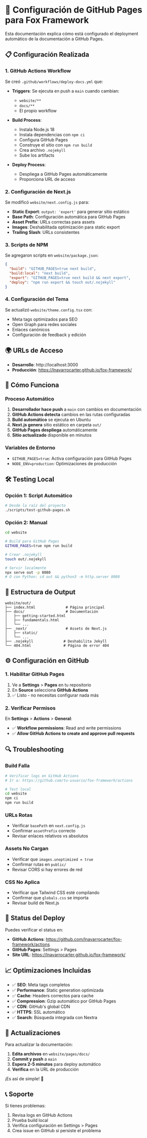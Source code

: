 # 🚀 Configuración de GitHub Pages para Fox Framework

Esta documentación explica cómo está configurado el deployment automático de la documentación a GitHub Pages.

## 📋 Configuración Realizada

### 1. GitHub Actions Workflow

Se creó `.github/workflows/deploy-docs.yml` que:

- **Triggers**: Se ejecuta en push a `main` cuando cambian:
  - `website/**`
  - `docs/**` 
  - El propio workflow

- **Build Process**:
  - Instala Node.js 18
  - Instala dependencias con `npm ci`
  - Configura GitHub Pages
  - Construye el sitio con `npm run build`
  - Crea archivo `.nojekyll`
  - Sube los artifacts

- **Deploy Process**:
  - Despliega a GitHub Pages automáticamente
  - Proporciona URL de acceso

### 2. Configuración de Next.js

Se modificó `website/next.config.js` para:

- **Static Export**: `output: 'export'` para generar sitio estático
- **Base Path**: Configuración automática para GitHub Pages
- **Asset Prefix**: URLs correctas para assets
- **Images**: Deshabilitada optimización para static export
- **Trailing Slash**: URLs consistentes

### 3. Scripts de NPM

Se agregaron scripts en `website/package.json`:

```json
{
  "build": "GITHUB_PAGES=true next build",
  "build:local": "next build", 
  "export": "GITHUB_PAGES=true next build && next export",
  "deploy": "npm run export && touch out/.nojekyll"
}
```

### 4. Configuración del Tema

Se actualizó `website/theme.config.tsx` con:

- Meta tags optimizados para SEO
- Open Graph para redes sociales
- Enlaces canónicos
- Configuración de feedback y edición

## 🌍 URLs de Acceso

- **Desarrollo**: http://localhost:3000
- **Producción**: https://lnavarrocarter.github.io/fox-framework/

## 🔧 Cómo Funciona

### Proceso Automático

1. **Desarrollador hace push** a `main` con cambios en documentación
2. **GitHub Actions detecta** cambios en las rutas configuradas
3. **Build automático** se ejecuta en Ubuntu
4. **Next.js genera** sitio estático en carpeta `out/`
5. **GitHub Pages despliega** automáticamente
6. **Sitio actualizado** disponible en minutos

### Variables de Entorno

- `GITHUB_PAGES=true`: Activa configuración para GitHub Pages
- `NODE_ENV=production`: Optimizaciones de producción

## 🛠️ Testing Local

### Opción 1: Script Automático
```bash
# Desde la raíz del proyecto
./scripts/test-github-pages.sh
```

### Opción 2: Manual
```bash
cd website

# Build para GitHub Pages
GITHUB_PAGES=true npm run build

# Crear .nojekyll
touch out/.nojekyll

# Servir localmente
npx serve out -p 8080
# O con Python: cd out && python3 -m http.server 8080
```

## 📁 Estructura de Output

```
website/out/
├── index.html              # Página principal
├── docs/                   # Documentación
│   ├── getting-started.html
│   ├── fundamentals.html
│   └── ...
├── _next/                  # Assets de Next.js
│   ├── static/
│   └── ...
├── .nojekyll              # Deshabilita Jekyll
└── 404.html               # Página de error 404
```

## ⚙️ Configuración en GitHub

### 1. Habilitar GitHub Pages

1. Ve a **Settings** > **Pages** en tu repositorio
2. En **Source** selecciona **GitHub Actions**
3. ✅ Listo - no necesitas configurar nada más

### 2. Verificar Permisos

En **Settings** > **Actions** > **General**:
- ✅ **Workflow permissions**: Read and write permissions
- ✅ **Allow GitHub Actions to create and approve pull requests**

## 🔍 Troubleshooting

### Build Falla

```bash
# Verificar logs en GitHub Actions
# Ir a: https://github.com/tu-usuario/fox-framework/actions

# Test local
cd website
npm ci
npm run build
```

### URLs Rotas

- Verificar `basePath` en `next.config.js`
- Confirmar `assetPrefix` correcto
- Revisar enlaces relativos vs absolutos

### Assets No Cargan

- Verificar que `images.unoptimized = true`
- Confirmar rutas en `public/`
- Revisar CORS si hay errores de red

### CSS No Aplica

- Verificar que Tailwind CSS esté compilando
- Confirmar que `globals.css` se importa
- Revisar build de Next.js

## 🚦 Status del Deploy

Puedes verificar el status en:

- **GitHub Actions**: https://github.com/lnavarrocarter/fox-framework/actions
- **GitHub Pages**: Settings > Pages
- **Site URL**: https://lnavarrocarter.github.io/fox-framework/

## 📈 Optimizaciones Incluidas

- ✅ **SEO**: Meta tags completos
- ✅ **Performance**: Static generation optimizada
- ✅ **Cache**: Headers correctos para cache
- ✅ **Compression**: Gzip automático por GitHub Pages
- ✅ **CDN**: GitHub's global CDN
- ✅ **HTTPS**: SSL automático
- ✅ **Search**: Búsqueda integrada con Nextra

## 🔄 Actualizaciones

Para actualizar la documentación:

1. **Edita archivos** en `website/pages/docs/`
2. **Commit y push** a `main`
3. **Espera 2-5 minutos** para deploy automático
4. **Verifica** en la URL de producción

¡Es así de simple! 🎉

## 📞 Soporte

Si tienes problemas:

1. Revisa logs en GitHub Actions
2. Prueba build local
3. Verifica configuración en Settings > Pages
4. Crea issue en GitHub si persiste el problema
